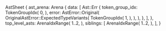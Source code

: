 AstSheet {
    ast_arena: Arena {
        data: [
            Ast::Err {
                token_group_idx: TokenGroupIdx(
                    0,
                ),
                error: AstError::Original(
                    OriginalAstError::ExpectedTypeVariants(
                        TokenGroupIdx(
                            1,
                        ),
                    ),
                ),
            },
        ],
    },
    top_level_asts: ArenaIdxRange(
        1..2,
    ),
    siblings: [
        ArenaIdxRange(
            1..2,
        ),
    ],
}